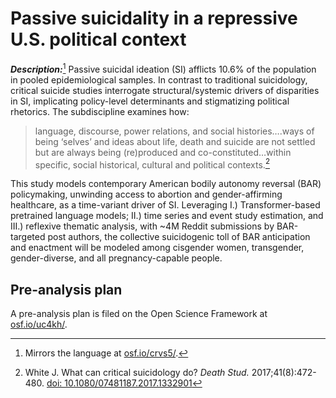 # Passive suicidality in a repressive U.S. political context

***Description:***[^1] Passive suicidal ideation (SI) afflicts 10.6% of the population in pooled epidemiological samples. In contrast to traditional suicidology, critical suicide studies interrogate structural/systemic drivers of disparities in SI, implicating policy-level determinants and stigmatizing political rhetorics. The subdiscipline examines how: 
>language, discourse, power relations, and social histories….ways of being ‘selves’ and ideas about life, death and suicide are not settled but are always being (re)produced and co-constituted…within specific, social historical, cultural and political contexts.[^2]

This study models contemporary American bodily autonomy reversal (BAR) policymaking, unwinding access to abortion and gender-affirming healthcare, as a time-variant driver of SI. Leveraging I.) Transformer-based pretrained language models; II.) time series and event study estimation, and III.) reflexive thematic analysis, with ~4M Reddit submissions by BAR-targeted post authors, the collective suicidogenic toll of BAR anticipation and enactment will be modeled among cisgender women, transgender, gender-diverse, and all pregnancy-capable people.

## Pre-analysis plan

A pre-analysis plan is filed on the Open Science Framework at [osf.io/uc4kh/](https://osf.io/uc4kh/).

[^1]: Mirrors the language at [osf.io/crvs5/](https://osf.io/z2wra/).

[^2]: White J. What can critical suicidology do? _Death Stud._ 2017;41(8):472-480. [doi: 10.1080/07481187.2017.1332901](https://doi.org/10.1080/07481187.2017.1332901)
